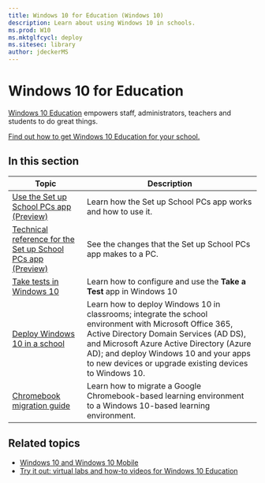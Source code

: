 ```yaml
---
title: Windows 10 for Education (Windows 10)
description: Learn about using Windows 10 in schools.
ms.prod: W10
ms.mktglfcycl: deploy
ms.sitesec: library
author: jdeckerMS
---
```


# Windows 10 for Education
[Windows 10 Education](https://www.microsoft.com/en-us/education/products/windows/default.aspx) empowers staff, administrators, teachers and students to do great things.

[Find out how to get Windows 10 Education for your school.](https://www.microsoft.com/en-us/education/buy-license/overview-of-how-to-buy/default.aspx?tabshow=schools)

## In this section

|Topic |Description |
|------|------------|
| [Use the Set up School PCs app (Preview)](use-set-up-school-pcs-app.md) | Learn how the Set up School PCs app works and how to use it.  |
| [Technical reference for the Set up School PCs app (Preview)](set-up-school-pcs-technical.md) | See the changes that the Set up School PCs app makes to a PC.  |
| [Take tests in Windows 10](take-tests-in-windows-10.md) | Learn how to configure and use the **Take a Test** app in Windows 10 |
| [Deploy Windows 10 in a school](deploy-windows-10-in-a-school.md) | Learn how to deploy Windows 10 in classrooms; integrate the school environment with Microsoft Office 365, Active Directory Domain Services (AD DS), and Microsoft Azure Active Directory (Azure AD); and deploy Windows 10 and your apps to new devices or upgrade existing devices to Windows 10. |
| [Chromebook migration guide](chromebook-migration-guide.md) | Learn how to migrate a Google Chromebook-based learning environment to a Windows 10-based learning environment. |

## Related topics

- [Windows 10 and Windows 10 Mobile](https://technet.microsoft.com/itpro/windows/index)
- [Try it out: virtual labs and how-to videos for Windows 10 Education](https://technet.microsoft.com/en-us/windows/dn610356)
